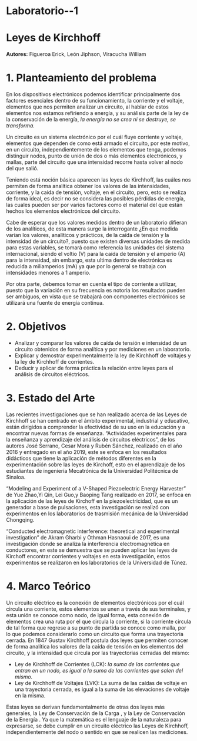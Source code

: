 # Laboratorio--1
# Leyes de Kirchhoff
**Autores:** Figueroa Erick, León Jiphson, Viracucha William

# 1. Planteamiento del problema

En los dispositivos electrónicos podemos identificar principalmente dos factores esenciales dentro de su funcionamiento, la corriente y el voltaje, elementos que nos permiten analizar un circuito, al hablar de estos elementos nos estamos refiriendo a energía, y su análisis parte de la ley de la conservación de la energía, *la energía no se crea ni se destruye, se transforma.*

Un circuito es un sistema electrónico por el cuál fluye corriente y voltaje, elementos que dependen de como está armado el circuito, por este motivo, en un circuito, independientemente de los elementos que tenga, podemos distinguir nodos, punto de unión de dos o más elementos electrónicos, y mallas, parte del circuito que una intensidad recorre hasta volver al nodo del que salió.

Teniendo está noción básica aparecen las leyes de Kirchhoff, las cuáles nos permiten de forma analítica obtener los valores de las intensidades, corriente, y la caída de tensión, voltaje, en el circuito, pero, esto se realiza de forma ideal, es decir no se considera las posibles pérdidas de energía, las cuales pueden ser por varios factores como el material del que están hechos los elementos electrónicos del circuito.

Cabe de esperar que los valores medidos dentro de un laboratorio difieran de los analíticos, de esta manera surge la interrogante ¿En que medida varían los valores, analíticos y prácticos, de la caída de tensión y la intensidad de un circuito?, puesto que existen diversas unidades de medida para estas variables, se tomará como referencia las unidades del sistema internacional, siendo el voltio (V) para la caída de tensión y el amperio (A) para la intensidad, sin embargo, esta ultima dentro de electrónica es reducida a miliamperios (mA) ya que por lo general se trabaja con intensidades menores a 1 amperio.

Por otra parte, debemos tomar en cuenta el tipo de corriente a utilizar, puesto que la variación en su frecuencia es notoria los resultados pueden ser ambiguos, en vista que se trabajará con componentes electrónicos se utilizará una fuente de energía continua.

# 2. Objetivos

- Analizar y comparar los valores de caída de tensión e intensidad de un circuito obtenidos de forma analítica y por mediciones en un laboratorio.
- Explicar y demostrar experimentalmente la ley de Kirchhoff de voltajes y la ley de Kirchhoff de corrientes.
- Deducir y aplicar de forma práctica la relación entre leyes para el análisis de circuitos eléctricos.

# 3. Estado del Arte

Las recientes investigaciones que se han realizado acerca de las Leyes de Kirchhoff se han centrado en el ámbito experimental, industrial y educativo, están dirigidos a comprender la efectividad de su uso en la educación y a encontrar nuevas formas de enseñanza.
“Actividades experimentales para la enseñanza y aprendizaje del análisis de circuitos eléctricos”, de los autores José Serrano, Cesar Mora y Rubén Sánchez, realizado en el año 2016 y entregado en el año 2019, este se enfoca en los resultados didácticos que tiene la aplicación de métodos diferentes en la experimentación sobre las leyes de Kirchoff, esto en el aprendizaje de los estudiantes de ingeniería Mecatrónica de la Universidad Politécnica de Sinaloa.

“Modeling and Experiment of a V-Shaped Piezoelectric Energy Harvester” de Yue Zhao,Yi Qin,  Lei Guo,y Baoping Tang realizado en 2017, se enfoca en la aplicación de las leyes de Kirchoff en la piezoelectricidad, que es un generador a base de pulsaciones, esta investigación se realizó con experimentos en los laboratorios de trasmisión mecánica de  la Universidad Chongqing.

“Conducted electromagnetic interference: theoretical and experimental investigation” de Akram Gharbi y Othman Hasnaoui de 2017, es una investigación donde se analiza la interferencia electromagnética en conductores, en este se demuestra que se pueden aplicar las leyes de Kirchoff encontrar corrientes y voltajes en esta investigación, estos experimentos se realizaron en los laboratorios de la Universidad de Túnez. 

# 4. Marco Teórico

Un circuito eléctrico es la conexión de elementos electrónicos por el cuál circula una corriente, estos elementos se unen a través de sus terminales, y esta unión se conoce como nodo, de igual forma, esta conexión de elementos crea una ruta por el que circula la corriente, si la corriente circula de tal forma que regrese a su punto de partida se conoce como malla, por lo que podemos considerarlo como un circuito que forma una trayectoria cerrada.
En 1847 Gustav Kirchhoff postula dos leyes que permiten conocer de forma analítica los valores de la caída de tensión en los elementos del circuito, y la intensidad que circula por las trayectorias cerradas del mismo:

- Ley de Kirchhoff de Corrientes (LCK): *la suma de las corrientes que entran en un nodo, es igual a la suma de las corrientes que salen del mismo.* 
- Ley de Kirchhoff de Voltajes (LVK): La suma de las caídas de voltaje en una trayectoria cerrada, es igual a la suma de las elevaciones de voltaje en la misma.

Estas leyes se derivan fundamentalmente de otras dos leyes más generales, la Ley de Conservación de la Carga , y la Ley de Conservación de la Energía .
Ya que la matemática es el lenguaje de la naturaleza para expresarse, se debe cumplir en un circuito eléctrico las Leyes de Kirchhoff, independientemente del nodo o sentido en que se realicen las mediciones.



